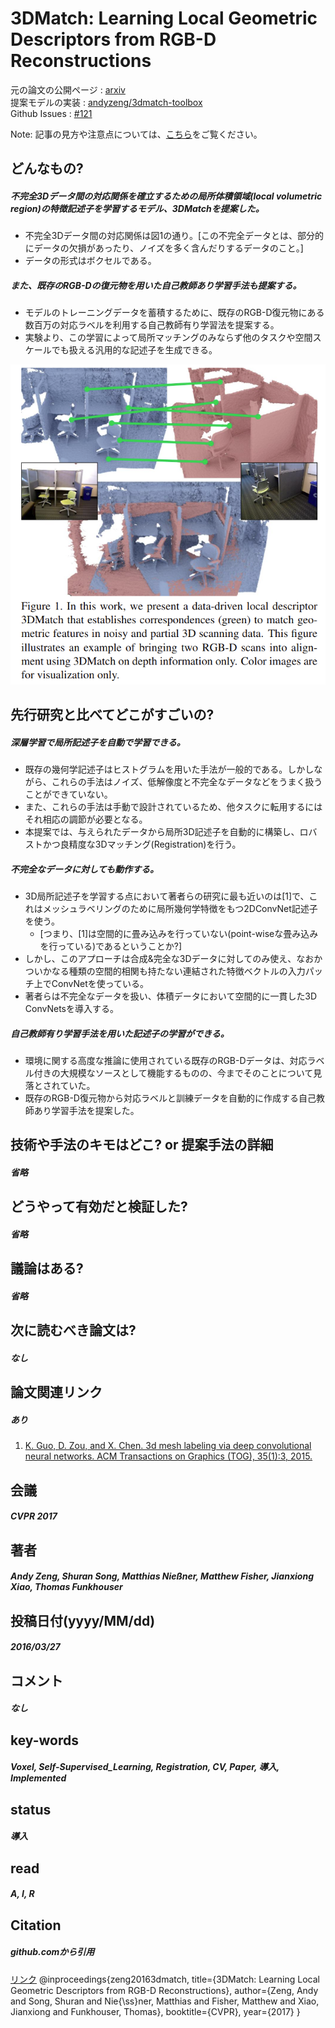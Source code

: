 # 3DMatch: Learning Local Geometric Descriptors from RGB-D Reconstructions

元の論文の公開ページ : [arxiv](https://arxiv.org/abs/1603.08182)  
提案モデルの実装 : [andyzeng/3dmatch-toolbox](https://github.com/andyzeng/3dmatch-toolbox)  
Github Issues : [#121](https://github.com/Obarads/obarads.github.io/issues/121)  

Note: 記事の見方や注意点については、[こちら](/)をご覧ください。

## どんなもの?
##### 不完全3Dデータ間の対応関係を確立するための局所体積領域(local volumetric region)の特徴記述子を学習するモデル、3DMatchを提案した。
- 不完全3Dデータ間の対応関係は図1の通り。[この不完全データとは、部分的にデータの欠損があったり、ノイズを多く含んだりするデータのこと。]
- データの形式はボクセルである。

##### また、既存のRGB-Dの復元物を用いた自己教師あり学習手法も提案する。
- モデルのトレーニングデータを蓄積するために、既存のRGB-D復元物にある数百万の対応ラベルを利用する自己教師有り学習法を提案する。
- 実験より、この学習によって局所マッチングのみならず他のタスクや空間スケールでも扱える汎用的な記述子を生成できる。

![fig1](img/3LLGDfRR/fig1.png)

## 先行研究と比べてどこがすごいの?
##### 深層学習で局所記述子を自動で学習できる。
- 既存の幾何学記述子はヒストグラムを用いた手法が一般的である。しかしながら、これらの手法はノイズ、低解像度と不完全なデータなどをうまく扱うことができていない。
- また、これらの手法は手動で設計されているため、他タスクに転用するにはそれ相応の調節が必要となる。
- 本提案では、与えられたデータから局所3D記述子を自動的に構築し、ロバストかつ良精度な3Dマッチング(Registration)を行う。

##### 不完全なデータに対しても動作する。
- 3D局所記述子を学習する点において著者らの研究に最も近いのは[1]で、これはメッシュラベリングのために局所幾何学特徴をもつ2DConvNet記述子を使う。
  - [つまり、[1]は空間的に畳み込みを行っていない(point-wiseな畳み込みを行っている)であるということか?]
- しかし、このアプローチは合成&完全な3Dデータに対してのみ使え、なおかついかなる種類の空間的相関も持たない連結された特徴ベクトルの入力パッチ上でConvNetを使っている。
- 著者らは不完全なデータを扱い、体積データにおいて空間的に一貫した3D ConvNetsを導入する。

##### 自己教師有り学習手法を用いた記述子の学習ができる。
- 環境に関する高度な推論に使用されている既存のRGB-Dデータは、対応ラベル付きの大規模なソースとして機能するものの、今までそのことについて見落とされていた。
- 既存のRGB-D復元物から対応ラベルと訓練データを自動的に作成する自己教師あり学習手法を提案した。

## 技術や手法のキモはどこ? or 提案手法の詳細
##### 省略

## どうやって有効だと検証した?
##### 省略

## 議論はある?
##### 省略

## 次に読むべき論文は?
##### なし

## 論文関連リンク
##### あり
1. [K. Guo, D. Zou, and X. Chen. 3d mesh labeling via deep convolutional neural networks. ACM Transactions on Graphics (TOG), 35(1):3, 2015.](https://dl.acm.org/citation.cfm?id=2835487)

## 会議
##### CVPR 2017

## 著者
##### Andy Zeng, Shuran Song, Matthias Nießner, Matthew Fisher, Jianxiong Xiao, Thomas Funkhouser

## 投稿日付(yyyy/MM/dd)
##### 2016/03/27

## コメント
##### なし

## key-words
##### Voxel, Self-Supervised_Learning, Registration, CV, Paper, 導入, Implemented

## status
##### 導入

## read
##### A, I, R

## Citation
##### github.comから引用
[リンク](https://github.com/andyzeng/3dmatch-toolbox)
@inproceedings{zeng20163dmatch,
    title={3DMatch: Learning Local Geometric Descriptors from RGB-D Reconstructions},
    author={Zeng, Andy and Song, Shuran and Nie{\ss}ner, Matthias and Fisher, Matthew and Xiao, Jianxiong and
            Funkhouser, Thomas},
    booktitle={CVPR},
    year={2017}
}